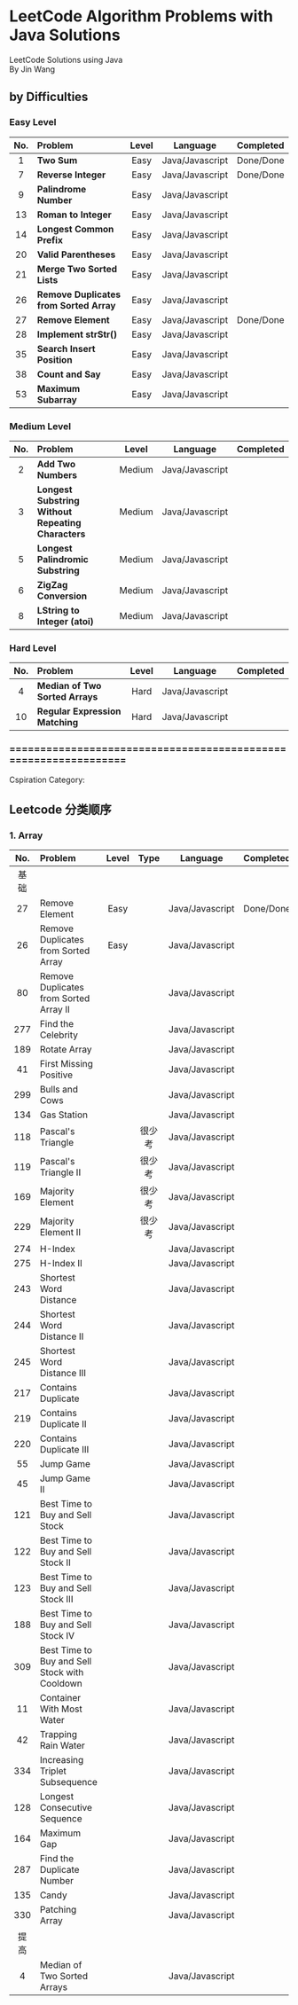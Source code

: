 # LeetCode Algorithm Problems with Java Solutions

LeetCode Solutions using Java<br/>
By Jin Wang

## by Difficulties

### Easy Level

| No. | Problem       | Level  | Language  | Completed|
|:-------:|:--------------|:------:|:---------:|:-------------:|
|1|**Two Sum**|Easy|Java/Javascript|Done/Done|
|7|**Reverse Integer**|Easy|Java/Javascript|Done/Done|
|9|**Palindrome Number**|Easy|Java/Javascript||
|13|**Roman to Integer**|Easy|Java/Javascript||
|14|**Longest Common Prefix**|Easy|Java/Javascript||
|20|**Valid Parentheses**|Easy|Java/Javascript||
|21|**Merge Two Sorted Lists**|Easy|Java/Javascript||
|26|**Remove Duplicates from Sorted Array**|Easy|Java/Javascript||
|27|**Remove Element**|Easy|Java/Javascript|Done/Done|
|28|**Implement strStr()**|Easy|Java/Javascript||
|35|**Search Insert Position**|Easy|Java/Javascript||
|38|**Count and Say**|Easy|Java/Javascript||
|53|**Maximum Subarray**|Easy|Java/Javascript||


### Medium Level

| No. | Problem       | Level  | Language  | Completed|
|:-------:|:--------------|:------:|:---------:|:-------------:|
|2|**Add Two Numbers**|Medium|Java/Javascript||
|3|**Longest Substring Without Repeating Characters**|Medium|Java/Javascript||
|5|**Longest Palindromic Substring**|Medium|Java/Javascript||
|6|**ZigZag Conversion**|Medium|Java/Javascript||
|8|**LString to Integer (atoi)**|Medium|Java/Javascript||


### Hard Level

| No. | Problem       | Level  | Language  | Completed|
|:-------:|:--------------|:------:|:---------:|:-------------:|
|4|**Median of Two Sorted Arrays**|Hard|Java/Javascript||
|10|**Regular Expression Matching**|Hard|Java/Javascript||

### ================================================================

Cspiration Category:

## Leetcode 分类顺序

### 1. Array

| No. | Problem       | Level  | Type | Language  | Completed|
|:-------:|:--------------|:------:|:---:|:---------:|:-------------:|
|基础||||||
|27|Remove Element|Easy||Java/Javascript|Done/Done|
|26|Remove Duplicates from Sorted Array|Easy||Java/Javascript||
|80|Remove Duplicates from Sorted Array II|||Java/Javascript||
|277|Find the Celebrity|||Java/Javascript||
|189|Rotate Array|||Java/Javascript||
|41|First Missing Positive|||Java/Javascript||
|299|Bulls and Cows|||Java/Javascript||
|134|Gas Station|||Java/Javascript||
|118|Pascal's Triangle||很少考|Java/Javascript||
|119|Pascal's Triangle II||很少考|Java/Javascript||
|169|Majority Element||很少考|Java/Javascript||
|229|Majority Element II||很少考|Java/Javascript||
|274|H-Index|||Java/Javascript||
|275|H-Index II|||Java/Javascript||
|243|Shortest Word Distance|||Java/Javascript||
|244|Shortest Word Distance II|||Java/Javascript||
|245|Shortest Word Distance III|||Java/Javascript||
|217|Contains Duplicate|||Java/Javascript||
|219|Contains Duplicate II|||Java/Javascript||
|220|Contains Duplicate III|||Java/Javascript||
|55|Jump Game|||Java/Javascript||
|45|Jump Game II|||Java/Javascript||
|121|Best Time to Buy and Sell Stock|||Java/Javascript||
|122|Best Time to Buy and Sell Stock II|||Java/Javascript||
|123|Best Time to Buy and Sell Stock III|||Java/Javascript||
|188|Best Time to Buy and Sell Stock IV|||Java/Javascript||
|309|Best Time to Buy and Sell Stock with Cooldown|||Java/Javascript||
|11|Container With Most Water|||Java/Javascript||
|42|Trapping Rain Water|||Java/Javascript||
|334|Increasing Triplet Subsequence|||Java/Javascript||
|128|Longest Consecutive Sequence|||Java/Javascript||
|164|Maximum Gap|||Java/Javascript||
|287|Find the Duplicate Number|||Java/Javascript||
|135|Candy|||Java/Javascript||
|330|Patching Array|||Java/Javascript||
|提高||||||
|4|Median of Two Sorted Arrays|||Java/Javascript||



